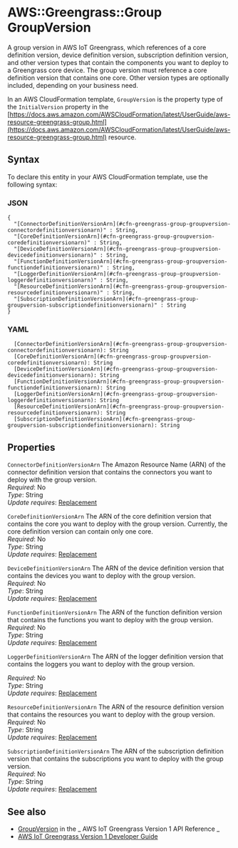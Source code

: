 # AWS::Greengrass::Group GroupVersion<a name="aws-properties-greengrass-group-groupversion"></a>

<a name="aws-properties-greengrass-group-groupversion-description"></a>A group version in AWS IoT Greengrass, which references of a core definition version, device definition version, subscription definition version, and other version types that contain the components you want to deploy to a Greengrass core device\. The group version must reference a core definition version that contains one core\. Other version types are optionally included, depending on your business need\.

<a name="aws-properties-greengrass-group-groupversion-inheritance"></a> In an AWS CloudFormation template, `GroupVersion` is the property type of the `InitialVersion` property in the [https://docs.aws.amazon.com/AWSCloudFormation/latest/UserGuide/aws-resource-greengrass-group.html](https://docs.aws.amazon.com/AWSCloudFormation/latest/UserGuide/aws-resource-greengrass-group.html) resource\.

## Syntax<a name="aws-properties-greengrass-group-groupversion-syntax"></a>

To declare this entity in your AWS CloudFormation template, use the following syntax:

### JSON<a name="aws-properties-greengrass-group-groupversion-syntax.json"></a>

```
{
  "[ConnectorDefinitionVersionArn](#cfn-greengrass-group-groupversion-connectordefinitionversionarn)" : String,
  "[CoreDefinitionVersionArn](#cfn-greengrass-group-groupversion-coredefinitionversionarn)" : String,
  "[DeviceDefinitionVersionArn](#cfn-greengrass-group-groupversion-devicedefinitionversionarn)" : String,
  "[FunctionDefinitionVersionArn](#cfn-greengrass-group-groupversion-functiondefinitionversionarn)" : String,
  "[LoggerDefinitionVersionArn](#cfn-greengrass-group-groupversion-loggerdefinitionversionarn)" : String,
  "[ResourceDefinitionVersionArn](#cfn-greengrass-group-groupversion-resourcedefinitionversionarn)" : String,
  "[SubscriptionDefinitionVersionArn](#cfn-greengrass-group-groupversion-subscriptiondefinitionversionarn)" : String
}
```

### YAML<a name="aws-properties-greengrass-group-groupversion-syntax.yaml"></a>

```
  [ConnectorDefinitionVersionArn](#cfn-greengrass-group-groupversion-connectordefinitionversionarn): String
  [CoreDefinitionVersionArn](#cfn-greengrass-group-groupversion-coredefinitionversionarn): String
  [DeviceDefinitionVersionArn](#cfn-greengrass-group-groupversion-devicedefinitionversionarn): String
  [FunctionDefinitionVersionArn](#cfn-greengrass-group-groupversion-functiondefinitionversionarn): String
  [LoggerDefinitionVersionArn](#cfn-greengrass-group-groupversion-loggerdefinitionversionarn): String
  [ResourceDefinitionVersionArn](#cfn-greengrass-group-groupversion-resourcedefinitionversionarn): String
  [SubscriptionDefinitionVersionArn](#cfn-greengrass-group-groupversion-subscriptiondefinitionversionarn): String
```

## Properties<a name="aws-properties-greengrass-group-groupversion-properties"></a>

`ConnectorDefinitionVersionArn` <a name="cfn-greengrass-group-groupversion-connectordefinitionversionarn"></a>
The Amazon Resource Name \(ARN\) of the connector definition version that contains the connectors you want to deploy with the group version\.  
_Required_: No  
_Type_: String  
_Update requires_: [Replacement](https://docs.aws.amazon.com/AWSCloudFormation/latest/UserGuide/using-cfn-updating-stacks-update-behaviors.html#update-replacement)

`CoreDefinitionVersionArn` <a name="cfn-greengrass-group-groupversion-coredefinitionversionarn"></a>
The ARN of the core definition version that contains the core you want to deploy with the group version\. Currently, the core definition version can contain only one core\.  
_Required_: No  
_Type_: String  
_Update requires_: [Replacement](https://docs.aws.amazon.com/AWSCloudFormation/latest/UserGuide/using-cfn-updating-stacks-update-behaviors.html#update-replacement)

`DeviceDefinitionVersionArn` <a name="cfn-greengrass-group-groupversion-devicedefinitionversionarn"></a>
The ARN of the device definition version that contains the devices you want to deploy with the group version\.  
_Required_: No  
_Type_: String  
_Update requires_: [Replacement](https://docs.aws.amazon.com/AWSCloudFormation/latest/UserGuide/using-cfn-updating-stacks-update-behaviors.html#update-replacement)

`FunctionDefinitionVersionArn` <a name="cfn-greengrass-group-groupversion-functiondefinitionversionarn"></a>
The ARN of the function definition version that contains the functions you want to deploy with the group version\.  
_Required_: No  
_Type_: String  
_Update requires_: [Replacement](https://docs.aws.amazon.com/AWSCloudFormation/latest/UserGuide/using-cfn-updating-stacks-update-behaviors.html#update-replacement)

`LoggerDefinitionVersionArn` <a name="cfn-greengrass-group-groupversion-loggerdefinitionversionarn"></a>
The ARN of the logger definition version that contains the loggers you want to deploy with the group version\.

_Required_: No  
_Type_: String  
_Update requires_: [Replacement](https://docs.aws.amazon.com/AWSCloudFormation/latest/UserGuide/using-cfn-updating-stacks-update-behaviors.html#update-replacement)

`ResourceDefinitionVersionArn` <a name="cfn-greengrass-group-groupversion-resourcedefinitionversionarn"></a>
The ARN of the resource definition version that contains the resources you want to deploy with the group version\.  
_Required_: No  
_Type_: String  
_Update requires_: [Replacement](https://docs.aws.amazon.com/AWSCloudFormation/latest/UserGuide/using-cfn-updating-stacks-update-behaviors.html#update-replacement)

`SubscriptionDefinitionVersionArn` <a name="cfn-greengrass-group-groupversion-subscriptiondefinitionversionarn"></a>
The ARN of the subscription definition version that contains the subscriptions you want to deploy with the group version\.  
_Required_: No  
_Type_: String  
_Update requires_: [Replacement](https://docs.aws.amazon.com/AWSCloudFormation/latest/UserGuide/using-cfn-updating-stacks-update-behaviors.html#update-replacement)

## See also<a name="aws-properties-greengrass-group-groupversion--seealso"></a>

- [GroupVersion](https://docs.aws.amazon.com/greengrass/latest/apireference/definitions-groupversion.html) in the _ AWS IoT Greengrass Version 1 API Reference _
- [AWS IoT Greengrass Version 1 Developer Guide](https://docs.aws.amazon.com/greengrass/latest/developerguide/)
